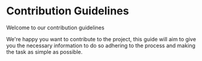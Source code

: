 # Contribution Guidelines
Welcome to our contribution guidelines

We're happy you want to contribute to the project, this guide will aim to give you the necessary information to do so adhering to the process and making the task as simple as possible.

